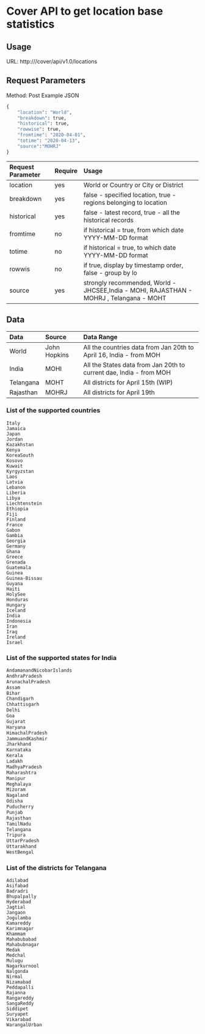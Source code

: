 # Cover API to get location base statistics

## Usage
URL: http://<hostname>/cover/api/v1.0/locations

## Request Parameters
Method: Post
Example JSON 
```python
{
    "location": "World",
    "breakdown": true,
    "historical": true,
    "rowwise": true,
    "fromtime": "2020-04-01",
    "totime": "2020-04-13",
    "source":"MOHRJ"
}
```


| Request Parameter        | Require       | Usage                                                                                            |
| :------------------------|:--------------| :------------------------------------------------------------------------------------------------|
| location                 | yes           | World or Country or City or District                                                             |
| breakdown                | yes           | false - specified location, true - regions belonging to location                                 |
| historical               | yes           | false - latest record, true - all the historical records                                         |
| fromtime                 | no            | if historical = true, from which date YYYY-MM-DD format                                          |
| totime                   | no            | if historical = true, to which date YYYY-MM-DD format                                            |
| rowwis                   | no            | if true, display by timestamp order, false - group by lo                                         |
| source                   | yes           | strongly recommended, World - JHCSEE,India - MOHI, RAJASTHAN - MOHRJ , Telangana - MOHT          |


## Data

| Data                     | Source        | Data Range                                                           |
| :------------------------|:--------------| :--------------------------------------------------------------------|
| World                    | John Hopkins  | All the countries data from Jan 20th to April 16, India - from MOH   |
| India                    | MOHI          | All the States data from Jan 20th to current dae, India - from MOH   |
| Telangana                | MOHT          | All districts for April 15th (WIP)                                   |
| Rajasthan                | MOHRJ         | All districts for April 19th                                         |


### List of the supported countries
```
Italy
Jamaica
Japan
Jordan
Kazakhstan
Kenya
KoreaSouth
Kosovo
Kuwait
Kyrgyzstan
Laos
Latvia
Lebanon
Liberia
Libya
Liechtenstein
Ethiopia
Fiji
Finland
France
Gabon
Gambia
Georgia
Germany
Ghana
Greece
Grenada
Guatemala
Guinea
Guinea-Bissau
Guyana
Haiti
HolySee
Honduras
Hungary
Iceland
India
Indonesia
Iran
Iraq
Ireland
Israel
```
### List of the supported states for India
```Python
AndamanandNicobarIslands
AndhraPradesh
ArunachalPradesh
Assam
Bihar
Chandigarh
Chhattisgarh
Delhi
Goa
Gujarat
Haryana
HimachalPradesh
JammuandKashmir
Jharkhand
Karnataka
Kerala
Ladakh
MadhyaPradesh
Maharashtra
Manipur
Meghalaya
Mizoram
Nagaland
Odisha
Puducherry
Punjab
Rajasthan
TamilNadu
Telangana
Tripura
UttarPradesh
Uttarakhand
WestBengal
```
### List of the districts for Telangana
```
Adilabad
Asifabad
Badradri
Bhupalpally
Hyderabad
Jagtial
Jangaon
Jogulamba
Kamareddy
Karimnagar
Khammam
Mahabubabad
Mahabubnagar
Medak
Medchal
Mulugu
Nagarkurnool
Nalgonda
Nirmal
Nizamabad
Peddapalli
Rajanna
Rangareddy
SangaReddy
Siddipet
Suryapet
Vikarabad
WarangalUrban
```
